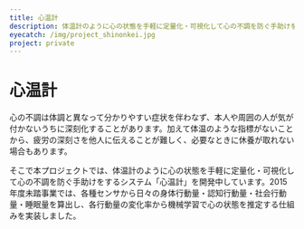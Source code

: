 ```yaml
---
title: 心温計
description: 体温計のように心の状態を手軽に定量化・可視化して心の不調を防ぐ手助けをするシステム「心温計」を開発中しています。心温計はウェアラブルセンサを使って日々の身体行動量・認知行動量・社会行動量・睡眠量を算出し、各行動量の変化率から機械学習で心の状態を推定します。
eyecatch: /img/project_shinonkei.jpg
project: private
---
```


<script async class="speakerdeck-embed" data-id="2dca30a5af0a474bbf51fa9576640dd2" data-ratio="1.33333333333333" src="//speakerdeck.com/assets/embed.js"></script>

# 心温計

心の不調は体調と異なって分かりやすい症状を伴わなず、本人や周囲の人が気が付かないうちに深刻化することがあります。加えて体温のような指標がないことから、疲労の深刻さを他人に伝えることが難しく、必要なときに休養が取れない場合もあります。

そこで本プロジェクトでは、体温計のように心の状態を手軽に定量化・可視化して心の不調を防ぐ手助けをするシステム「心温計」を開発中しています。2015年度未踏事業では、各種センサから日々の身体行動量・認知行動量・社会行動量・睡眠量を算出し、各行動量の変化率から機械学習で心の状態を推定する仕組みを実装しました。